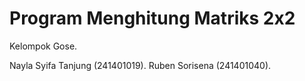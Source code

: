 # Program Menghitung Matriks 2x2

Kelompok Gose.

Nayla Syifa Tanjung (241401019).
Ruben Sorisena (241401040).
